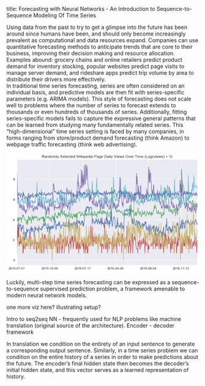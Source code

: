 title: Forecasting with Neural Networks - An Introduction to Sequence-to-Sequence Modeling Of Time Series 

Using data from the past to try to get a glimpse into the future has been around since humans have been, and should only become increasingly prevalent as computational and data resources expand. Companies can use quantitative forecasting methods to anticipate trends that are core to their business, improving their decision making and resource allocation. Examples abound: grocery chains and online retailers predict product demand for inventory stocking, popular websites predict page visits to manage server demand, and rideshare apps predict trip volume by area to distribute their drivers more effectively.     
In traditional time series forecasting, series are often considered on an individual basis, and predictive models are then fit with series-specific parameters (e.g. ARIMA models). 
This style of forecasting does not scale well to problems where the number of series to forecast extends to thousands or even hundreds of thousands of series. 
Additionally, fitting series-specific models fails to capture the expressive general patterns that can be learned from studying many fundamentally related series. 
This “high-dimensional” time series setting is faced by many companies, in forms ranging from store/product demand forecasting (think Amazon) to webpage traffic forecasting (think web advertising).

![random_series](/images/ts_seq2seq_intro/random_series.png)

Luckily, multi-step time series forecasting can be expressed as a sequence-to-sequence supervised prediction problem, a framework amenable to modern neural network models.



one more viz here? illustrating setup?

Intro to seq2seq NN - frequently used for NLP problems like machine translation (original source of the architecture). Encoder - decoder framework

In translation we condition on the entirety of an input sentence to generate a corresponding output sentence. Similarly, in a time series problem we can condition on the entire history of a series in order to make predictions about the future. The encoder’s final hidden state then becomes the decoder’s initial hidden state, and this vector serves as a learned representation of history.  
